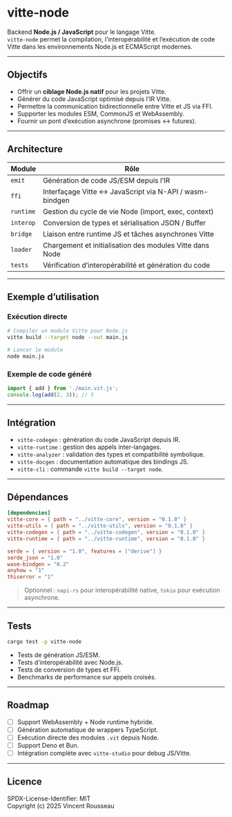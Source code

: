 

# vitte-node

Backend **Node.js / JavaScript** pour le langage Vitte.  
`vitte-node` permet la compilation, l’interopérabilité et l’exécution de code Vitte dans les environnements Node.js et ECMAScript modernes.

---

## Objectifs

- Offrir un **ciblage Node.js natif** pour les projets Vitte.  
- Générer du code JavaScript optimisé depuis l’IR Vitte.  
- Permettre la communication bidirectionnelle entre Vitte et JS via FFI.  
- Supporter les modules ESM, CommonJS et WebAssembly.  
- Fournir un pont d’exécution asynchrone (promises ↔ futures).

---

## Architecture

| Module        | Rôle |
|---------------|------|
| `emit`        | Génération de code JS/ESM depuis l’IR |
| `ffi`         | Interfaçage Vitte ↔ JavaScript via N-API / wasm-bindgen |
| `runtime`     | Gestion du cycle de vie Node (import, exec, context) |
| `interop`     | Conversion de types et sérialisation JSON / Buffer |
| `bridge`      | Liaison entre runtime JS et tâches asynchrones Vitte |
| `loader`      | Chargement et initialisation des modules Vitte dans Node |
| `tests`       | Vérification d’interopérabilité et génération du code |

---

## Exemple d’utilisation

### Exécution directe

```bash
# Compiler un module Vitte pour Node.js
vitte build --target node --out main.js

# Lancer le module
node main.js
```

### Exemple de code généré

```javascript
import { add } from './main.vit.js';
console.log(add(2, 3)); // 5
```

---

## Intégration

- `vitte-codegen` : génération du code JavaScript depuis IR.  
- `vitte-runtime` : gestion des appels inter-langages.  
- `vitte-analyzer` : validation des types et compatibilité symbolique.  
- `vitte-docgen` : documentation automatique des bindings JS.  
- `vitte-cli` : commande `vitte build --target node`.

---

## Dépendances

```toml
[dependencies]
vitte-core = { path = "../vitte-core", version = "0.1.0" }
vitte-utils = { path = "../vitte-utils", version = "0.1.0" }
vitte-codegen = { path = "../vitte-codegen", version = "0.1.0" }
vitte-runtime = { path = "../vitte-runtime", version = "0.1.0" }

serde = { version = "1.0", features = ["derive"] }
serde_json = "1.0"
wasm-bindgen = "0.2"
anyhow = "1"
thiserror = "1"
``` 

> Optionnel : `napi-rs` pour interopérabilité native, `tokio` pour exécution asynchrone.

---

## Tests

```bash
cargo test -p vitte-node
```

- Tests de génération JS/ESM.  
- Tests d’interopérabilité avec Node.js.  
- Tests de conversion de types et FFI.  
- Benchmarks de performance sur appels croisés.

---

## Roadmap

- [ ] Support WebAssembly + Node runtime hybride.  
- [ ] Génération automatique de wrappers TypeScript.  
- [ ] Exécution directe des modules `.vit` depuis Node.  
- [ ] Support Deno et Bun.  
- [ ] Intégration complète avec `vitte-studio` pour debug JS/Vitte.

---

## Licence

SPDX-License-Identifier: MIT  
Copyright (c) 2025 Vincent Rousseau